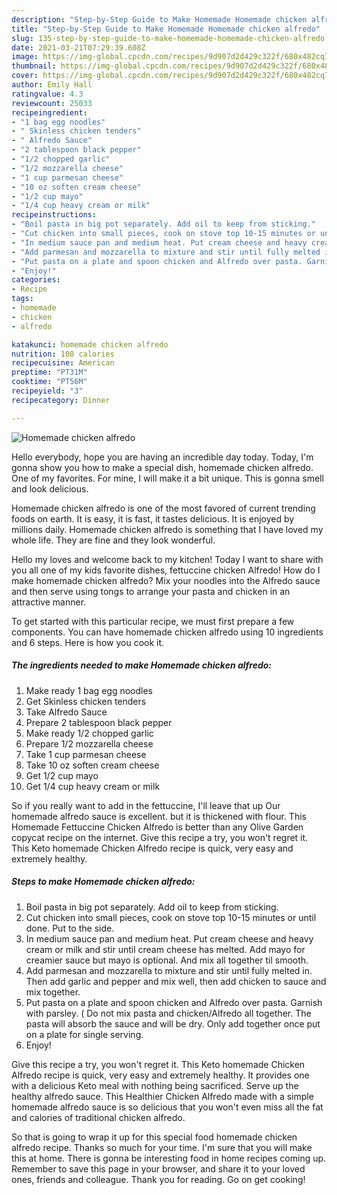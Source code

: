 ```yaml
---
description: "Step-by-Step Guide to Make Homemade Homemade chicken alfredo"
title: "Step-by-Step Guide to Make Homemade Homemade chicken alfredo"
slug: 135-step-by-step-guide-to-make-homemade-homemade-chicken-alfredo
date: 2021-03-21T07:29:39.608Z
image: https://img-global.cpcdn.com/recipes/9d907d2d429c322f/680x482cq70/homemade-chicken-alfredo-recipe-main-photo.jpg
thumbnail: https://img-global.cpcdn.com/recipes/9d907d2d429c322f/680x482cq70/homemade-chicken-alfredo-recipe-main-photo.jpg
cover: https://img-global.cpcdn.com/recipes/9d907d2d429c322f/680x482cq70/homemade-chicken-alfredo-recipe-main-photo.jpg
author: Emily Hall
ratingvalue: 4.3
reviewcount: 25033
recipeingredient:
- "1 bag egg noodles"
- " Skinless chicken tenders"
- " Alfredo Sauce"
- "2 tablespoon black pepper"
- "1/2 chopped garlic"
- "1/2 mozzarella cheese"
- "1 cup parmesan cheese"
- "10 oz soften cream cheese"
- "1/2 cup mayo"
- "1/4 cup heavy cream or milk"
recipeinstructions:
- "Boil pasta in big pot separately. Add oil to keep from sticking."
- "Cut chicken into small pieces, cook on stove top 10-15 minutes or until done. Put to the side."
- "In medium sauce pan and medium heat. Put cream cheese and heavy cream or milk and stir until cream cheese has melted. Add mayo for creamier sauce but mayo is optional. And mix all together til smooth."
- "Add parmesan and mozzarella to mixture and stir until fully melted in. Then add garlic and pepper and mix well, then add chicken to sauce and mix together."
- "Put pasta on a plate and spoon chicken and Alfredo over pasta. Garnish with parsley. ( Do not mix pasta and chicken/Alfredo all together. The pasta will absorb the sauce and will be dry. Only add together once put on a plate for single serving."
- "Enjoy!"
categories:
- Recipe
tags:
- homemade
- chicken
- alfredo

katakunci: homemade chicken alfredo 
nutrition: 108 calories
recipecuisine: American
preptime: "PT31M"
cooktime: "PT56M"
recipeyield: "3"
recipecategory: Dinner

---
```



![Homemade chicken alfredo](https://img-global.cpcdn.com/recipes/9d907d2d429c322f/680x482cq70/homemade-chicken-alfredo-recipe-main-photo.jpg)

Hello everybody, hope you are having an incredible day today. Today, I'm gonna show you how to make a special dish, homemade chicken alfredo. One of my favorites. For mine, I will make it a bit unique. This is gonna smell and look delicious.

Homemade chicken alfredo is one of the most favored of current trending foods on earth. It is easy, it is fast, it tastes delicious. It is enjoyed by millions daily. Homemade chicken alfredo is something that I have loved my whole life. They are fine and they look wonderful.

Hello my loves and welcome back to my kitchen! Today I want to share with you all one of my kids favorite dishes, fettuccine chicken Alfredo! How do I make homemade chicken alfredo? Mix your noodles into the Alfredo sauce and then serve using tongs to arrange your pasta and chicken in an attractive manner.


To get started with this particular recipe, we must first prepare a few components. You can have homemade chicken alfredo using 10 ingredients and 6 steps. Here is how you cook it.

<!--inarticleads1-->

##### The ingredients needed to make Homemade chicken alfredo:

1. Make ready 1 bag egg noodles
1. Get  Skinless chicken tenders
1. Take  Alfredo Sauce
1. Prepare 2 tablespoon black pepper
1. Make ready 1/2 chopped garlic
1. Prepare 1/2 mozzarella cheese
1. Take 1 cup parmesan cheese
1. Take 10 oz soften cream cheese
1. Get 1/2 cup mayo
1. Get 1/4 cup heavy cream or milk


So if you really want to add in the fettuccine, I&#39;ll leave that up Our homemade alfredo sauce is excellent. but it is thickened with flour. This Homemade Fettuccine Chicken Alfredo is better than any Olive Garden copycat recipe on the internet. Give this recipe a try, you won&#39;t regret it. This Keto homemade Chicken Alfredo recipe is quick, very easy and extremely healthy. 

<!--inarticleads2-->

##### Steps to make Homemade chicken alfredo:

1. Boil pasta in big pot separately. Add oil to keep from sticking.
1. Cut chicken into small pieces, cook on stove top 10-15 minutes or until done. Put to the side.
1. In medium sauce pan and medium heat. Put cream cheese and heavy cream or milk and stir until cream cheese has melted. Add mayo for creamier sauce but mayo is optional. And mix all together til smooth.
1. Add parmesan and mozzarella to mixture and stir until fully melted in. Then add garlic and pepper and mix well, then add chicken to sauce and mix together.
1. Put pasta on a plate and spoon chicken and Alfredo over pasta. Garnish with parsley. ( Do not mix pasta and chicken/Alfredo all together. The pasta will absorb the sauce and will be dry. Only add together once put on a plate for single serving.
1. Enjoy!


Give this recipe a try, you won&#39;t regret it. This Keto homemade Chicken Alfredo recipe is quick, very easy and extremely healthy. It provides one with a delicious Keto meal with nothing being sacrificed. Serve up the healthy alfredo sauce. This Healthier Chicken Alfredo made with a simple homemade alfredo sauce is so delicious that you won&#39;t even miss all the fat and calories of traditional chicken alfredo. 

So that is going to wrap it up for this special food homemade chicken alfredo recipe. Thanks so much for your time. I'm sure that you will make this at home. There is gonna be interesting food in home recipes coming up. Remember to save this page in your browser, and share it to your loved ones, friends and colleague. Thank you for reading. Go on get cooking!
